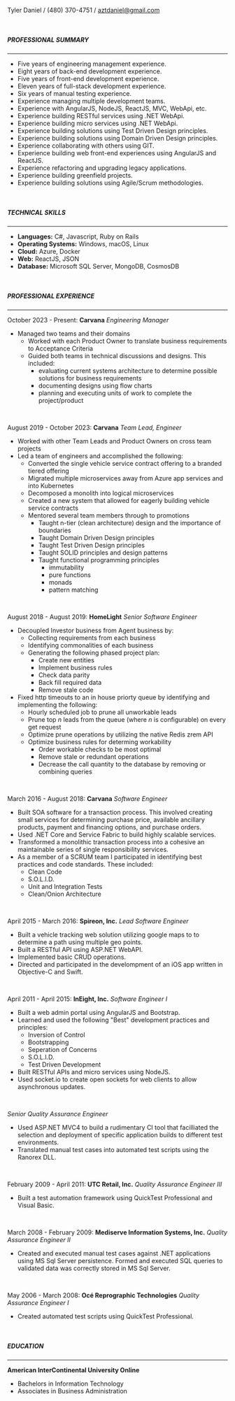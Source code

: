 Tyler Daniel / (480) 370-4751 / aztdaniel@gmail.com

&nbsp;

##### PROFESSIONAL SUMMARY

---
- Five years of engineering management experience.
- Eight years of back-end development experience.
- Five years of front-end development experience.
- Eleven years of full-stack development experience.
- Six years of manual testing experience.
- Experience managing multiple development teams.
- Experience with AngularJS, NodeJS, ReactJS, MVC, WebApi, etc.
- Experience building RESTful services using .NET WebApi.
- Experience building micro services using .NET WebApi.
- Experience building solutions using Test Driven Design principles.
- Experience building solutions using Domain Driven Design principles.
- Experience collaborating with others using GIT.
- Experience building web front-end experiences using AngularJS and ReactJS.
- Experience refactoring and upgrading legacy applications.
- Experience building greenfield projects.
- Experience building solutions using Agile/Scrum methodologies.

&nbsp;

##### TECHNICAL SKILLS

---

- **Languages:** C#, Javascript, Ruby on Rails
- **Operating Systems:** Windows, macOS, Linux
- **Cloud:** Azure, Docker
- **Web:** ReactJS, JSON
- **Database:** Microsoft SQL Server, MongoDB, CosmosDB

&nbsp;

##### PROFESSIONAL EXPERIENCE

---

October 2023 - Present:
**Carvana**
_Engineering Manager_
- Managed two teams and their domains
  - Worked with each Product Owner to translate business requirements to Acceptance Criteria
  - Guided both teams in technical discussions and designs.  This included:
    - evaluating current systems architecture to determine possible solutions for business requirements
    - documenting designs using flow charts
    - planning and executing units of work to complete the project/product

&nbsp;

August 2019 - October 2023:
**Carvana**
_Team Lead, Engineer_
- Worked with other Team Leads and Product Owners on cross team projects
- Led a team of engineers and accomplished the following:
  - Converted the single vehicle service contract offering to a branded tiered offering
  - Migrated multiple microservices away from Azure app services and into Kubernetes
  - Decomposed a monolith into logical microservices
  - Created a new system that allowed for eagerly building vehicle service contracts
  - Mentored several team members through to promotions
    - Taught n-tier (clean architecture) design and the importance of boundaries
    - Taught Domain Driven Design principles
    - Taught Test Driven Design principles
    - Taught SOLID principles and design patterns
    - Taught functional programming principles
      - immutability
      - pure functions
      - monads
      - pattern matching


&nbsp;

August 2018 - August 2019:
**HomeLight**
_Senior Software Engineer_
- Decoupled Investor business from Agent business by:
  - Collecting requirements from each business
  - Identifying commonalities of each business
  - Generating the following phased project plan:
    - Create new entities
    - Implement business rules
    - Check data parity
    - Back fill required data
    - Remove stale code
- Fixed http timeouts to an in house priorty queue by identifying and implementing the following:
  - Hourly scheduled job to prune all unworkable leads
  - Prune top *n* leads from the queue (where *n* is configurable) on every get request
  - Optimize prune operations by utilizing the native Redis zrem API
  - Optimize business rules for determing workability
    - Order workable checks to be most optimal
    - Remove stale or redundant operations
    - Decrease the call quantity to the database by removing or combining queries

&nbsp;

March 2016 - August 2018:
**Carvana**
_Software Engineer_
- Built SOA software for a transaction process. This involved creating small services for determining purchase price, available ancillary products, payment and financing options, and purchase orders.
- Used .NET Core and Service Fabric to build highly scalable services.
- Transformed a monolithic transaction process into a cohesive an maintainable series of single responsibility services.
- As a member of a SCRUM team I participated in identifying best practices and code standards. These included:
  - Clean Code
  - S.O.L.I.D.
  - Unit and Integration Tests
  - Clean/Onion Architecture

&nbsp;

April 2015 - March 2016:
**Spireon, Inc.**
_Lead Software Engineer_
- Built a vehicle tracking web solution utilizing google maps to to determine a path using multiple geo points.
- Built a RESTful API using ASP.NET WebAPI.
- Implemented basic CRUD operations.
- Directed and participated in the develompment of an iOS app written in Objective-C and Swift.

&nbsp;

April 2011 - April 2015:
**InEight, Inc.**
_Software Engineer I_
- Built a web admin portal using AngularJS and Bootstrap.
- Learned and used the following "Best" development practices and principles:
  - Inversion of Control
  - Bootstrapping
  - Seperation of Concerns
  - S.O.L.I.D.
  - Test Driven Development
- Built RESTful APIs and micro services using NodeJS.
- Used socket.io to create open sockets for web clients to allow asynchronous updates.

&nbsp;

_Senior Quality Assurance Engineer_
- Used ASP.NET MVC4 to build a rudimentary CI tool that facilliated the selection and deployment of specific application builds to different test environments.
- Translated manual test cases into automated test scripts using the Ranorex DLL.

&nbsp;

February 2009 - April 2011:
**UTC Retail, Inc.**
_Quality Assurance Engineer III_
- Built a test automation framework using QuickTest Professional and Visual Basic.

&nbsp;

March 2008 - February 2009:
**Mediserve Information Systems, Inc.**
_Quality Assurance Engineer II_
- Created and executed manual test cases against .NET applications using MS Sql Server persistence.  Formed and executed SQL queries to validated data was correctly stored in MS Sql Server.

&nbsp;

May 2006 - March 2008:
**Océ Reprographic Technologies**
_Quality Assurance Engineer I_
- Created automated test scripts using QuickTest Professional.

&nbsp;

##### EDUCATION
---
**American InterContinental University Online**
- Bachelors in Information Technology
- Associates in Business Administration
